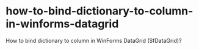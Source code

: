 # how-to-bind-dictionary-to-column-in-winforms-datagrid
How to bind dictionary to column in WinForms DataGrid (SfDataGrid)?
